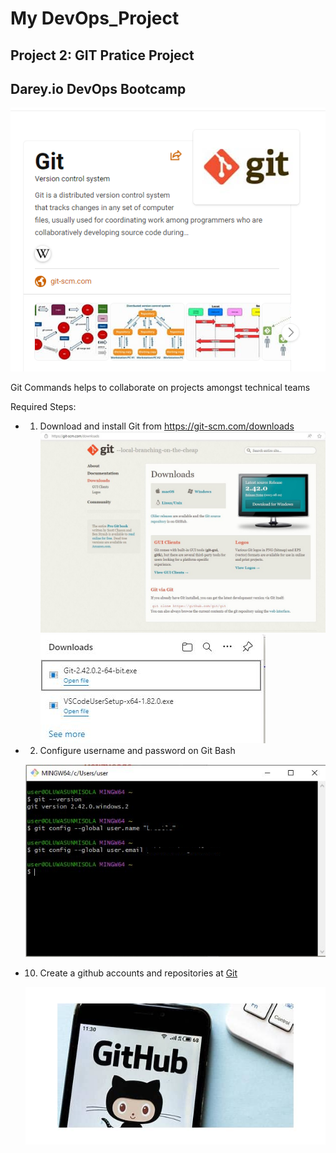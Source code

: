 # My DevOps_Project 
## Project 2: GIT Pratice Project
## Darey.io DevOps Bootcamp


![alt text](img/01.git.png "Git")

Git Commands helps to collaborate on projects amongst technical teams 

Required Steps:
* 1. Download and install Git  from <https://git-scm.com/downloads>
     ![alt text](img/02.git_download_site.png "Gitd")
     ![alt text](img/03.git_exe.png "Gitexe")

* 2. Configure username and password on Git Bash

    ![alt text](img/04.git_versionconfig.png "Gitv")


* 10. Create a github accounts and repositories at [Git](https://github.com/)

     ![alt text](img/github.png "Github")
 